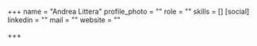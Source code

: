 +++
name = "Andrea Littera"
profile_photo = ""
role = ""
skills = []
[social]
linkedin = ""
mail = ""
website = ""

+++
